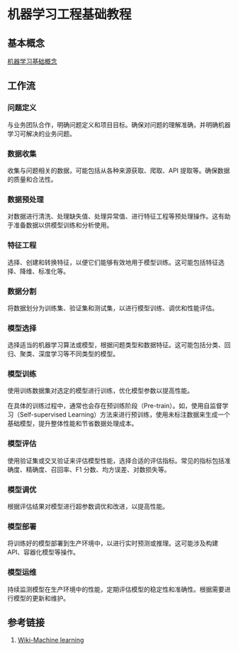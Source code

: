 # 机器学习工程基础教程


## 基本概念

[机器学习基础概念](learning/subjects/ComputerScience/MachineLearning/机器学习基础概念.md)

## 工作流

### 问题定义

与业务团队合作，明确问题定义和项目目标。确保对问题的理解准确，并明确机器学习可解决的业务问题。
### 数据收集

收集与问题相关的数据，可能包括从各种来源获取、爬取、API 提取等。确保数据的质量和合法性。
### 数据预处理

对数据进行清洗、处理缺失值、处理异常值、进行特征工程等预处理操作。这有助于准备数据以供模型训练和分析使用。
### 特征工程

选择、创建和转换特征，以便它们能够有效地用于模型训练。这可能包括特征选择、降维、标准化等。
### 数据分割

将数据划分为训练集、验证集和测试集，以进行模型训练、调优和性能评估。
### 模型选择

选择适当的机器学习算法或模型，根据问题类型和数据特征。这可能包括分类、回归、聚类、深度学习等不同类型的模型。
### 模型训练

使用训练数据集对选定的模型进行训练，优化模型参数以提高性能。

在具体的训练过程中，通常也会存在预训练阶段（Pre-train）。如，使用自监督学习（Self-supervised Learning）方法来进行预训练，使用未标注数据来生成一个基础模型，提升整体性能和节省数据处理成本。
### 模型评估

使用验证集或交叉验证来评估模型性能，选择合适的评估指标。常见的指标包括准确度、精确度、召回率、F1 分数、均方误差、对数损失等。
### 模型调优

根据评估结果对模型进行超参数调优和改进，以提高性能。
### 模型部署

将训练好的模型部署到生产环境中，以进行实时预测或推理。这可能涉及构建 API、容器化模型等操作。
### 模型运维

持续监测模型在生产环境中的性能，定期评估模型的稳定性和准确性。根据需要进行模型的更新和维护。

## 参考链接
1. [Wiki-Machine learning](https://en.wikipedia.org/wiki/Machine_learning)
